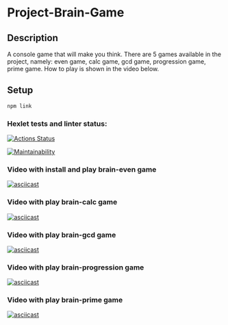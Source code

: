 # Project-Brain-Game 

## Description
A console game that will make you think. 
There are 5 games available in the project, namely: 
even game, calc game, gcd game, progression game, prime game.
How to play is shown in the video below.


## Setup

```bash
npm link
```


### Hexlet tests and linter status:
[![Actions Status](https://github.com/Reyka141/frontend-project-44/actions/workflows/hexlet-check.yml/badge.svg)](https://github.com/Reyka141/frontend-project-44/actions)

[![Maintainability](https://api.codeclimate.com/v1/badges/22d93dbec6b712e2e7b5/maintainability)](https://codeclimate.com/github/Reyka141/frontend-project-44/maintainability)

### Video with install and play brain-even game
[![asciicast](https://asciinema.org/a/Ek5Be7ZNxaGsxbsNCnkxxzJP9.svg)](https://asciinema.org/a/Ek5Be7ZNxaGsxbsNCnkxxzJP9)

### Video with play brain-calc game
[![asciicast](https://asciinema.org/a/hvMjQtVoe0lkeBXwhY7RHg8TN.svg)](https://asciinema.org/a/hvMjQtVoe0lkeBXwhY7RHg8TN)

### Video with play brain-gcd game
[![asciicast](https://asciinema.org/a/62TqTFsmvOz8LSGceGHtahi3S.svg)](https://asciinema.org/a/62TqTFsmvOz8LSGceGHtahi3S)

### Video with play brain-progression game
[![asciicast](https://asciinema.org/a/wcvxBf1k6T4msow9adnm2Vgs8.svg)](https://asciinema.org/a/wcvxBf1k6T4msow9adnm2Vgs8)

### Video with play brain-prime game
[![asciicast](https://asciinema.org/a/9eCBfR6btVhNOcyEgFQ5UdfGZ.svg)](https://asciinema.org/a/9eCBfR6btVhNOcyEgFQ5UdfGZ)
